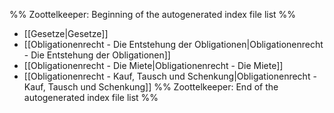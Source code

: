 %% Zoottelkeeper: Beginning of the autogenerated index file list  %%
-  [[Gesetze|Gesetze]]
-  [[Obligationenrecht - Die Entstehung der Obligationen|Obligationenrecht - Die Entstehung der Obligationen]]
-  [[Obligationenrecht - Die Miete|Obligationenrecht - Die Miete]]
-  [[Obligationenrecht - Kauf, Tausch und Schenkung|Obligationenrecht - Kauf, Tausch und Schenkung]]
%% Zoottelkeeper: End of the autogenerated index file list  %%
